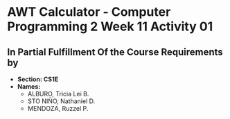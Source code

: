 # AWT Calculator - Computer Programming 2 Week 11 Activity 01

## In Partial Fulfillment Of the Course Requirements by
- **Section: CS1E**
- **Names:**
  * ALBURO, Tricia Lei B.
  * STO NIÑO, Nathaniel D.
  * MENDOZA, Ruzzel P.
 


